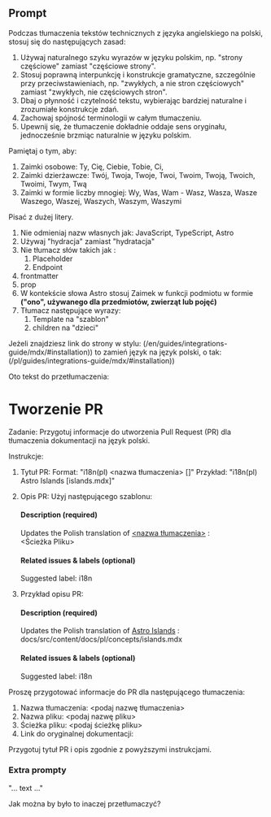 ## Prompt

Podczas tłumaczenia tekstów technicznych z języka angielskiego na polski, stosuj się do następujących zasad: 
1. Używaj naturalnego szyku wyrazów w języku polskim, np. "strony częściowe" zamiast "częściowe strony". 
2. Stosuj poprawną interpunkcję i konstrukcje gramatyczne, szczególnie przy przeciwstawieniach, np. "zwykłych, a nie stron częściowych" zamiast "zwykłych, nie częściowych stron". 
3. Dbaj o płynność i czytelność tekstu, wybierając bardziej naturalne i zrozumiałe konstrukcje zdań. 
4. Zachowaj spójność terminologii w całym tłumaczeniu. 
5. Upewnij się, że tłumaczenie dokładnie oddaje sens oryginału, jednocześnie brzmiąc naturalnie w języku polskim.

Pamiętaj o tym, aby:

1. Zaimki osobowe: Ty, Cię, Ciebie, Tobie, Ci,
2. Zaimki dzierżawcze: Twój, Twoja, Twoje, Twoi, Twoim, Twoją, Twoich, Twoimi, Twym, Twą
3. Zaimki w formie liczby mnogiej:
      Wy, Was, Wam - Wasz, Wasza, Wasze
      Waszego, Waszej, Waszych, Waszym, Waszymi 
    
Pisać z dużej litery.

1. Nie odmieniaj nazw własnych jak: JavaScript, TypeScript, Astro
2. Używaj "hydracja" zamiast "hydratacja"
3. Nie tłumacz słów takich jak : 
	1. Placeholder
	2. Endpoint
  3. frontmatter
  4. prop
5. W kontekście słowa Astro stosuj Zaimek w funkcji podmiotu w formie **("ono", używanego dla przedmiotów, zwierząt lub pojęć)**
6. Tłumacz następujące wyrazy: 
    1. Template na "szablon"
    2. children na "dzieci"

Jeżeli znajdziesz link do strony w stylu:
(/en/guides/integrations-guide/mdx/#installation))
 to zamień język na język polski, o tak:
 (/pl/guides/integrations-guide/mdx/#installation))

Oto tekst do przetłumaczenia:

# Tworzenie PR

Zadanie: Przygotuj informacje do utworzenia Pull Request (PR) dla tłumaczenia dokumentacji na język polski.

Instrukcje:

1. Tytuł PR:
   Format: "i18n(pl) <nazwa tłumaczenia> [<nazwa-pliku>]"
   Przykład: "i18n(pl) Astro Islands [islands.mdx]"

2. Opis PR:
   Użyj następującego szablonu:

   #### Description (required)
   Updates the Polish translation of [<nazwa tłumaczenia>](Link) :  
   <Ścieżka Pliku>

   #### Related issues & labels (optional)
   Suggested label: i18n

3. Przykład opisu PR:
   #### Description (required)
   Updates the Polish translation of [Astro Islands](https://docs.astro.build/en/concepts/islands/) :  
   docs/src/content/docs/pl/concepts/islands.mdx

   #### Related issues & labels (optional)
   Suggested label: i18n

Proszę przygotować informacje do PR dla następującego tłumaczenia:

1. Nazwa tłumaczenia: <podaj nazwę tłumaczenia>
2. Nazwa pliku: <podaj nazwę pliku>
3. Ścieżka pliku: <podaj ścieżkę pliku>
4. Link do oryginalnej dokumentacji: <podaj link>

Przygotuj tytuł PR i opis zgodnie z powyższymi instrukcjami.




### Extra prompty

"... text ..."

  
Jak można by było to inaczej przetłumaczyć?
